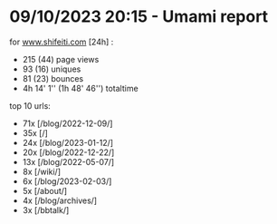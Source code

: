# 09/10/2023 20:15 - Umami report
for www.shifeiti.com [24h] :

 - 215 (44) page views
 - 93 (16) uniques
 - 81 (23) bounces
 - 4h 14' 1'' (1h 48' 46'') totaltime


top 10 urls:
 - 71x [/blog/2022-12-09/]
 - 35x [/]
 - 24x [/blog/2023-01-12/]
 - 20x [/blog/2022-12-22/]
 - 13x [/blog/2022-05-07/]
 - 8x [/wiki/]
 - 6x [/blog/2023-02-03/]
 - 5x [/about/]
 - 4x [/blog/archives/]
 - 3x [/bbtalk/]


